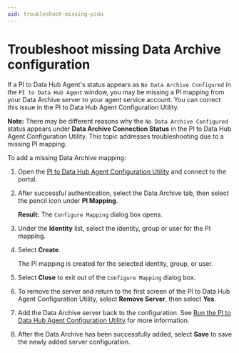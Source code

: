 ```yaml
---
uid: troubleshoot-missing-pida
---
```


# Troubleshoot missing Data Archive configuration

If a PI to Data Hub Agent's status appears as `No Data Archive Configured` in the `PI to Data Hub Agent` window, you may be missing a PI mapping from your Data Archive server to your agent service account. You can correct this issue in the PI to Data Hub Agent Configuration Utility.

**Note:** There may be different reasons why the `No Data Archive Configured` status appears under **Data Archive Connection Status** in the PI to Data Hub Agent Configuration Utility. This topic addresses troubleshooting due to a missing PI mapping.

To add a missing Data Archive mapping:

1. Open the [PI to Data Hub Agent Configuration Utility](xref:pi-to-ocs-utility) and connect to the portal.

1. After successful authentication, select the Data Archive tab, then select the pencil icon under **PI Mapping**.  

    **Result:** The `Configure Mapping` dialog box opens.

1. Under the **Identity** list, select the identity, group or user for the PI mapping.

1. Select **Create**.

   The PI mapping is created for the selected identity, group, or user.

1. Select **Close** to exit out of the `Configure Mapping` dialog box. 

1. To remove the server and return to the first screen of the PI to Data Hub Agent Configuration Utility, select **Remove Server**, then select **Yes**.

1. Add the Data Archive server back to the configuration. See [Run the PI to Data Hub Agent Configuration Utility](xref:pi-to-ocs-utility) for more information.  

1. After the Data Archive has been successfully added, select **Save** to save the newly added server configuration.

